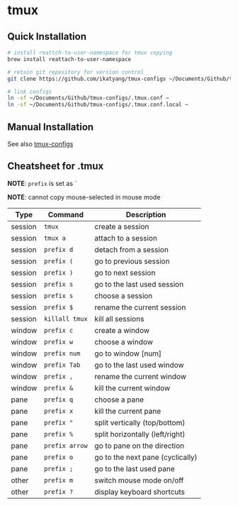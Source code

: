 # tmux

## Quick Installation

```sh
# install reattch-to-user-namespace for tmux copying
brew install reattach-to-user-namespace

# retain git repository for version control
git clone https://github.com/ikatyang/tmux-configs ~/Documents/Github/tmux-configs

# link configs
ln -sf ~/Documents/Github/tmux-configs/.tmux.conf ~
ln -sf ~/Documents/Github/tmux-configs/.tmux.conf.local ~
```

## Manual Installation

See also [tmux-configs](https://github.com/ikatyang/tmux-configs/)

## Cheatsheet for .tmux

**NOTE**: `prefix` is set as <code>`</code>

**NOTE**: cannot copy mouse-selected in mouse mode

| Type    | Command        | Description                      |
| ------- | -------------- | -------------------------------- |
| session | `tmux`         | create a session                 |
| session | `tmux a`       | attach to a session              |
| session | `prefix d`     | detach from a session            |
| session | `prefix (`     | go to previous session           |
| session | `prefix )`     | go to next session               |
| session | `prefix s`     | go to the last used session      |
| session | `prefix s`     | choose a session                 |
| session | `prefix $`     | rename the current session       |
| session | `killall tmux` | kill all sessions                |
| window  | `prefix c`     | create a window                  |
| window  | `prefix w`     | choose a window                  |
| window  | `prefix num`   | go to window [num]               |
| window  | `prefix Tab`   | go to the last used window       |
| window  | `prefix ,`     | rename the current window        |
| window  | `prefix &`     | kill the current window          |
| pane    | `prefix q`     | choose a pane                    |
| pane    | `prefix x`     | kill the current pane            |
| pane    | `prefix "`     | split vertically (top/bottom)    |
| pane    | `prefix %`     | split horizontally (left/right)  |
| pane    | `prefix arrow` | go to pane on the direction      |
| pane    | `prefix o`     | go to the next pane (cyclically) |
| pane    | `prefix ;`     | go to the last used pane         |
| other   | `prefix m`     | switch mouse mode on/off         |
| other   | `prefix ?`     | display keyboard shortcuts       |
